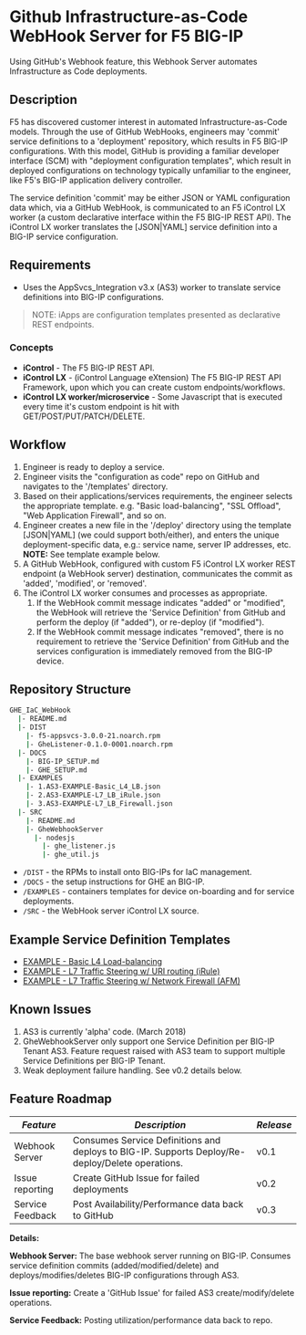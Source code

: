 # Github Infrastructure-as-Code WebHook Server for F5 BIG-IP

Using GitHub's Webhook feature, this Webhook Server automates Infrastructure as Code deployments.

## Description

F5 has discovered customer interest in automated Infrastructure-as-Code models. Through the use of GitHub WebHooks, engineers may 'commit' service definitions to a 'deployment' repository, which results in F5 BIG-IP configurations. With this model, GitHub is providing a familiar developer interface (SCM) with "deployment configuration templates", which result in deployed configurations on technology typically unfamiliar to the engineer, like F5's BIG-IP application delivery controller.

The service definition 'commit' may be either JSON or YAML configuration data which, via a GitHub WebHook, is communicated to an F5 iControl LX worker (a custom declarative interface within the F5 BIG-IP REST API). The iControl LX worker translates the [JSON|YAML] service definition into a BIG-IP service configuration.

## Requirements

* Uses the AppSvcs_Integration v3.x (AS3) worker to translate service definitions into BIG-IP configurations.

> NOTE: iApps are configuration templates presented as declarative REST endpoints.

### Concepts

* **iControl** - The F5 BIG-IP REST API.
* **iControl LX** - (iControl Language eXtension) The F5 BIG-IP REST API Framework, upon which you can create custom endpoints/workflows.
* **iControl LX worker/microservice** - Some Javascript that is executed every time it's custom endpoint is hit with GET/POST/PUT/PATCH/DELETE.

## Workflow

1. Engineer is ready to deploy a service.
2. Engineer visits the "configuration as code" repo on GitHub and navigates to the '/templates' directory.
3. Based on their applications/services requirements, the engineer selects the appropriate template. e.g. "Basic load-balancing", "SSL Offload", "Web Application Firewall", and so on.
4. Engineer creates a new file in the '/deploy' directory using the template [JSON|YAML] (we could support both/either), and enters the unique deployment-specific data, e.g.: service name, server IP addresses, etc. **NOTE:** See template example below.
5. A GitHub WebHook, configured with custom F5 iControl LX worker REST endpoint (a WebHook server) destination, communicates the commit as 'added', 'modified', or 'removed'.
6. The iControl LX worker consumes and processes as appropriate.
   1. If the WebHook commit message indicates "added" or "modified", the WebHook will retrieve the 'Service Definition' from GitHub and perform the deploy (if "added"), or re-deploy (if "modified").
   2. If the WebHook commit message indicates "removed", there is no requirement to retrieve the 'Service Definition' from GitHub and the services configuration is immediately removed from the BIG-IP device.

## Repository Structure

```sh
GHE_IaC_WebHook
  |- README.md
  |- DIST
    |- f5-appsvcs-3.0.0-21.noarch.rpm
    |- GheListener-0.1.0-0001.noarch.rpm
  |- DOCS
    |- BIG-IP_SETUP.md
    |- GHE_SETUP.md
  |- EXAMPLES
    |- 1.AS3-EXAMPLE-Basic_L4_LB.json
    |- 2.AS3-EXAMPLE-L7_LB_iRule.json
    |- 3.AS3-EXAMPLE-L7_LB_Firewall.json
  |- SRC
    |- README.md
    |- GheWebhookServer
      |- nodesjs
        |- ghe_listener.js
        |- ghe_util.js
```

* `/DIST` - the RPMs to install onto BIG-IPs for IaC management.
* `/DOCS` - the setup instructions for GHE an BIG-IP.
* `/EXAMPLES` - containers templates for device on-boarding and for service deployments.
* `/SRC` - the WebHook server iControl LX source.

## Example Service Definition Templates

* [EXAMPLE - Basic L4 Load-balancing](./EXAMPLES/1.AS3-EXAMPLE-Basic_L4_LB.json)
* [EXAMPLE - L7 Traffic Steering w/ URI routing (iRule)](./EXAMPLES/2.AS3-EXAMPLE-L7_LB_iRule.json)
* [EXAMPLE - L7 Traffic Steering w/ Network Firewall (AFM)](./EXAMPLES/3.AS3-EXAMPLE-L7_LB_Firewall.json)

## Known Issues

1. AS3 is currently 'alpha' code. (March 2018)
2. GheWebhookServer only support one Service Definition per BIG-IP Tenant AS3. Feature request raised with AS3 team to support multiple Service Definitions per BIG-IP Tenant.
3. Weak deployment failure handling. See v0.2 details below.

## Feature Roadmap

| *Feature* | *Description* | *Release* |
|-----------|---------------|-----------|
| Webhook Server | Consumes Service Definitions and deploys to BIG-IP. Supports Deploy/Re-deploy/Delete operations. | v0.1 |
| Issue reporting | Create GitHub Issue for failed deployments | v0.2 |
| Service Feedback | Post Availability/Performance data back to GitHub | v0.3 |

**Details:**

**Webhook Server:** The base webhook server running on BIG-IP. Consumes service definition commits (added/modified/delete) and deploys/modifies/deletes BIG-IP configurations through AS3.

**Issue reporting:** Create a 'GitHub Issue' for failed AS3 create/modify/delete operations.

**Service Feedback:** Posting utilization/performance data back to repo.
